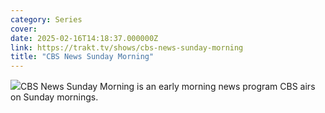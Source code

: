 ```yaml
---
category: Series
cover: 
date: 2025-02-16T14:18:37.000000Z
link: https://trakt.tv/shows/cbs-news-sunday-morning
title: "CBS News Sunday Morning"
---
```


![](https://walter-r2.trakt.tv/images/shows/000/004/002/fanarts/thumb/7fa86f3855.jpg)CBS News Sunday Morning is an early morning news program CBS airs on Sunday mornings.
